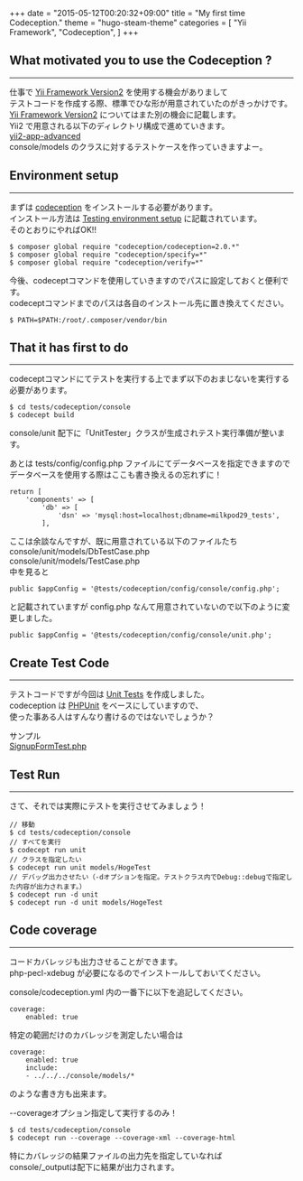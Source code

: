 +++
date = "2015-05-12T00:20:32+09:00"
title = "My first time Codeception."
theme = "hugo-steam-theme"
categories = [
    "Yii Framework",
    "Codeception",
]
+++

## What motivated you to use the Codeception ?
---

仕事で [Yii Framework Version2](http://www.yiiframework.com/doc-2.0/index.html) を使用する機会がありまして    
テストコードを作成する際、標準でひな形が用意されていたのがきっかけです。  
[Yii Framework Version2](http://www.yiiframework.com/doc-2.0/index.html) についてはまた別の機会に記載します。  
Yii2 で用意される以下のディレクトリ構成で進めていきます。  
[yii2-app-advanced](https://github.com/yiisoft/yii2-app-advanced)  
console/models のクラスに対するテストケースを作っていきますよー。

## Environment setup
---

まずは [codeception](http://codeception.com/) をインストールする必要があります。  
インストール方法は [Testing environment setup](http://www.yiiframework.com/doc-2.0/guide-test-environment-setup.html) に記載されています。  
そのとおりにやればOK!!

    $ composer global require "codeception/codeception=2.0.*"
    $ composer global require "codeception/specify=*"
    $ composer global require "codeception/verify=*"

今後、codeceptコマンドを使用していきますのでパスに設定しておくと便利です。  
codeceptコマンドまでのパスは各自のインストール先に置き換えてください。

    $ PATH=$PATH:/root/.composer/vendor/bin
    
## That it has first to do
---

codeceptコマンドにてテストを実行する上でまず以下のおまじないを実行する必要があります。

    $ cd tests/codeception/console
    $ codecept build
    
console/unit 配下に「UnitTester」クラスが生成されテスト実行準備が整います。

あとは tests/config/config.php ファイルにてデータベースを指定できますので  
データベースを使用する際はここも書き換えるの忘れずに！

    return [
        'components' => [
            'db' => [
                'dsn' => 'mysql:host=localhost;dbname=milkpod29_tests',
            ],

ここは余談なんですが、既に用意されている以下のファイルたち  
console/unit/models/DbTestCase.php  
console/unit/models/TestCase.php  
中を見ると

    public $appConfig = '@tests/codeception/config/console/config.php';
    
と記載されていますが config.php なんて用意されていないので以下のように変更しました。

    public $appConfig = '@tests/codeception/config/console/unit.php';
    
## Create Test Code
---

テストコードですが今回は [Unit Tests](http://codeception.com/docs/06-UnitTests) を作成しました。  
codeception は [PHPUnit](https://phpunit.de/) をベースにしていますので、   
使った事ある人はすんなり書けるのではないでしょうか？

サンプル  
[SignupFormTest.php](https://github.com/yiisoft/yii2-app-advanced/blob/master/tests/codeception/frontend/unit/models/SignupFormTest.php)

## Test Run
---

さて、それでは実際にテストを実行させてみましょう！

    // 移動
    $ cd tests/codeception/console
    // すべてを実行
    $ codecept run unit
    // クラスを指定したい
    $ codecept run unit models/HogeTest
    // デバッグ出力させたい（-dオプションを指定。テストクラス内でDebug::debugで指定した内容が出力されます。）
    $ codecept run -d unit
    $ codecept run -d unit models/HogeTest
    
    
## Code coverage
---

コードカバレッジも出力させることができます。  
php-pecl-xdebug が必要になるのでインストールしておいてください。

console/codeception.yml 内の一番下に以下を追記してください。

    coverage:
        enabled: true

特定の範囲だけのカバレッジを測定したい場合は

    coverage:
        enabled: true
        include:
        - ../../../console/models/*
        
のような書き方も出来ます。

--coverageオプション指定して実行するのみ！

    $ cd tests/codeception/console
    $ codecept run --coverage --coverage-xml --coverage-html

特にカバレッジの結果ファイルの出力先を指定していなれば  
console/_outputは配下に結果が出力されます。
